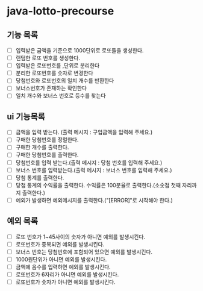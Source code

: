 # java-lotto-precourse


기능 목록
---
- [ ] 입력받은 금액을 기준으로 1000단위로 로또들을 생성한다.
- [ ] 랜덤한 로또 번호를 생성한다.
- [ ] 입력받은 로또번호를 ,단위로 분리한다
- [ ] 분리한 로또번호를 숫자로 변경한다
- [ ] 당첨번호와 로또번호의 일치 개수를 반환한다
- [ ] 보너스번호가 존재하는 확인한다
- [ ] 일치 개수와 보너스 번호로 등수를 찾는다

ui 기능목록
---
- [ ] 금액을 입력 받는다. (출력 메시지 : 구입금액을 입력해 주세요.)
- [ ] 구매한 당첨번호를 정렬한다.
- [ ] 구매한 개수를 출력한다.
- [ ] 구매한 당첨번호를 출력한다.
- [ ] 당첨번호를 입력 받는다.(출력 메시지 : 당첨 번호를 입력해 주세요.)
- [ ] 보너스 번호를 입력받는다.(출력 메시지 : 보너스 번호를 입력해 주세요.)
- [ ] 당첨 통계를 출력한다.
- [ ] 당첨 통계의 수익률을 출력한다. 수익률은 100분율로 출력한다.(소숫점 첫째 자리까지 출력한다.)
- [ ] 예외가 발생하면 예외메시지를 출력한다.("[ERROR]"로 시작해야 한다.)

예외 목록
---
- [ ] 로또 번호가 1~45사이의 숫자가 아니면 예외를 발생시킨다.
- [ ] 로또번호가 중복되면 예외를 발생시킨다.
- [ ] 보너스 번호는 당첨번호에 포함되어 있으면 예외를 발생시킨다.
- [ ] 1000원단위가 아니면 예외를 발생시킨다.
- [ ] 금액에 음수를 입력하면 예외를 발생시킨다.
- [ ] 로또번호가 6자리가 아니면 예외를 발생시킨다.
- [ ] 로또번호가 숫자가 아니면 예외를 발생시킨다.
